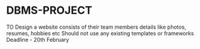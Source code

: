 # DBMS-PROJECT
TO Design a website consists of their team members details like photos, resumes, hobbies etc 
Should not use any existing templates or frameworks
Deadline - 20th February
